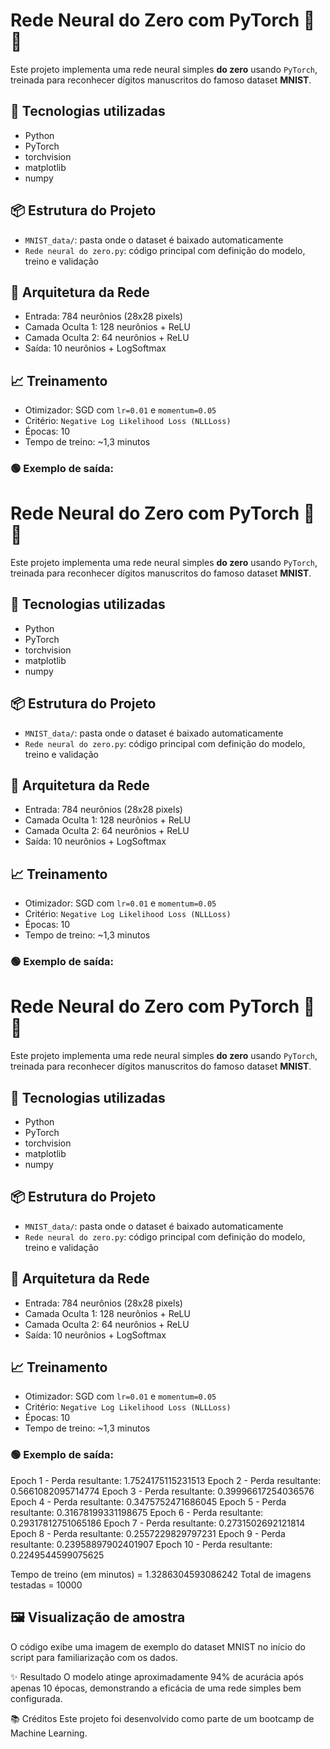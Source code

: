 # Rede Neural do Zero com PyTorch 🧠🔥

Este projeto implementa uma rede neural simples **do zero** usando `PyTorch`, treinada para reconhecer dígitos manuscritos do famoso dataset **MNIST**.

## 🧰 Tecnologias utilizadas

- Python
- PyTorch
- torchvision
- matplotlib
- numpy

## 📦 Estrutura do Projeto

- `MNIST_data/`: pasta onde o dataset é baixado automaticamente
- `Rede neural do zero.py`: código principal com definição do modelo, treino e validação

## 🧠 Arquitetura da Rede

- Entrada: 784 neurônios (28x28 pixels)
- Camada Oculta 1: 128 neurônios + ReLU
- Camada Oculta 2: 64 neurônios + ReLU
- Saída: 10 neurônios + LogSoftmax

## 📈 Treinamento

- Otimizador: SGD com `lr=0.01` e `momentum=0.05`
- Critério: `Negative Log Likelihood Loss (NLLLoss)`
- Épocas: 10
- Tempo de treino: ~1,3 minutos

### 🟢 Exemplo de saída:

# Rede Neural do Zero com PyTorch 🧠🔥

Este projeto implementa uma rede neural simples **do zero** usando `PyTorch`, treinada para reconhecer dígitos manuscritos do famoso dataset **MNIST**.

## 🧰 Tecnologias utilizadas

- Python
- PyTorch
- torchvision
- matplotlib
- numpy

## 📦 Estrutura do Projeto

- `MNIST_data/`: pasta onde o dataset é baixado automaticamente
- `Rede neural do zero.py`: código principal com definição do modelo, treino e validação

## 🧠 Arquitetura da Rede

- Entrada: 784 neurônios (28x28 pixels)
- Camada Oculta 1: 128 neurônios + ReLU
- Camada Oculta 2: 64 neurônios + ReLU
- Saída: 10 neurônios + LogSoftmax

## 📈 Treinamento

- Otimizador: SGD com `lr=0.01` e `momentum=0.05`
- Critério: `Negative Log Likelihood Loss (NLLLoss)`
- Épocas: 10
- Tempo de treino: ~1,3 minutos

### 🟢 Exemplo de saída:

# Rede Neural do Zero com PyTorch 🧠🔥

Este projeto implementa uma rede neural simples **do zero** usando `PyTorch`, treinada para reconhecer dígitos manuscritos do famoso dataset **MNIST**.

## 🧰 Tecnologias utilizadas

- Python
- PyTorch
- torchvision
- matplotlib
- numpy

## 📦 Estrutura do Projeto

- `MNIST_data/`: pasta onde o dataset é baixado automaticamente
- `Rede neural do zero.py`: código principal com definição do modelo, treino e validação

## 🧠 Arquitetura da Rede

- Entrada: 784 neurônios (28x28 pixels)
- Camada Oculta 1: 128 neurônios + ReLU
- Camada Oculta 2: 64 neurônios + ReLU
- Saída: 10 neurônios + LogSoftmax

## 📈 Treinamento

- Otimizador: SGD com `lr=0.01` e `momentum=0.05`
- Critério: `Negative Log Likelihood Loss (NLLLoss)`
- Épocas: 10
- Tempo de treino: ~1,3 minutos

### 🟢 Exemplo de saída:

Epoch 1 - Perda resultante: 1.7524175115231513
Epoch 2 - Perda resultante: 0.5661082095714774
Epoch 3 - Perda resultante: 0.39996617254036576
Epoch 4 - Perda resultante: 0.3475752471686045
Epoch 5 - Perda resultante: 0.31678199331198675
Epoch 6 - Perda resultante: 0.29317812751065186
Epoch 7 - Perda resultante: 0.2731502692121814
Epoch 8 - Perda resultante: 0.2557229829797231
Epoch 9 - Perda resultante: 0.23958897902401907
Epoch 10 - Perda resultante: 0.2249544599075625

Tempo de treino (em minutos) = 1.3286304593086242
Total de imagens testadas = 10000


## 🖼️ Visualização de amostra

O código exibe uma imagem de exemplo do dataset MNIST no início do script para familiarização com os dados.

✨ Resultado
O modelo atinge aproximadamente 94% de acurácia após apenas 10 épocas, demonstrando a eficácia de uma rede simples bem configurada.

📚 Créditos
Este projeto foi desenvolvido como parte de um bootcamp de Machine Learning.



